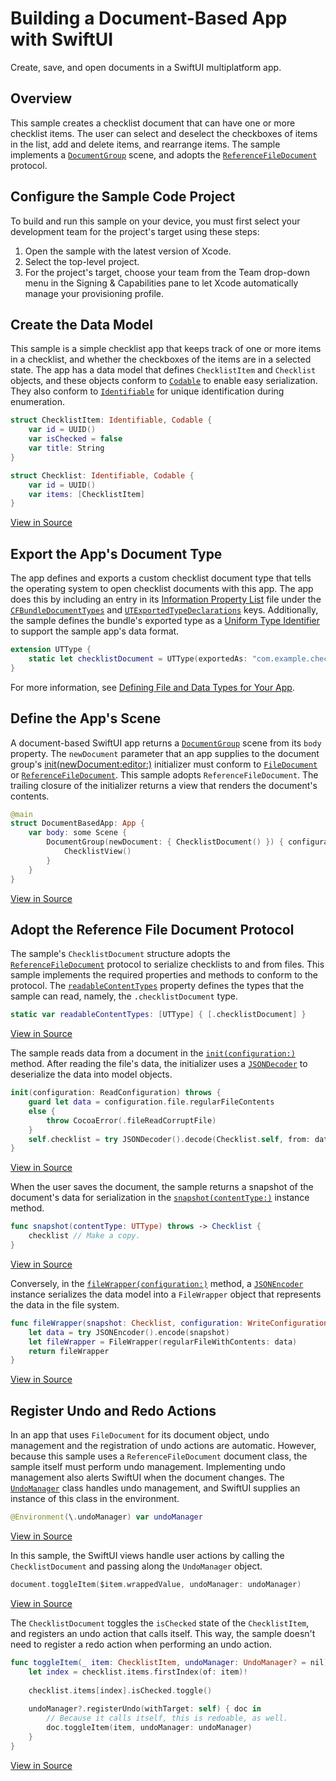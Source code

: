 # Building a Document-Based App with SwiftUI

Create, save, and open documents in a SwiftUI multiplatform app.

## Overview

This sample creates a checklist document that can have one or more checklist items. The user can select and deselect the checkboxes of items in the list, add and delete items, and rearrange items. The sample implements a [`DocumentGroup`](https://developer.apple.com/documentation/swiftui/documentgroup) scene, and adopts the [`ReferenceFileDocument`](https://developer.apple.com/documentation/swiftui/referencefiledocument) protocol.

## Configure the Sample Code Project

To build and run this sample on your device, you must first select your development team for the project's target using these steps:
1. Open the sample with the latest version of Xcode.
2. Select the top-level project.
3. For the project's target, choose your team from the Team drop-down menu in the Signing & Capabilities pane to let Xcode automatically manage your provisioning profile.

## Create the Data Model

This sample is a simple checklist app that keeps track of one or more items in a checklist, and whether the checkboxes of the items are in a selected state. The app has a data model that defines `ChecklistItem` and `Checklist` objects, and these objects conform to [`Codable`](https://developer.apple.com/documentation/swift/codable) to enable easy serialization. They also conform to [`Identifiable`](https://developer.apple.com/documentation/swift/identifiable) for unique identification during enumeration.
``` swift
struct ChecklistItem: Identifiable, Codable {
    var id = UUID()
    var isChecked = false
    var title: String
}

struct Checklist: Identifiable, Codable {
    var id = UUID()
    var items: [ChecklistItem]
}
```
[View in Source](x-source-tag://DataModel)

## Export the App's Document Type

The app defines and exports a custom checklist document type that tells the operating system to open checklist documents with this app. The app does this by including an entry in its [Information Property List](https://developer.apple.com/documentation/bundleresources/information_property_list) file under the [`CFBundleDocumentTypes`](https://developer.apple.com/documentation/bundleresources/information_property_list/cfbundledocumenttypes) and [`UTExportedTypeDeclarations`](https://developer.apple.com/documentation/bundleresources/information_property_list/utexportedtypedeclarations) keys.
Additionally, the sample defines the bundle's exported type as a [Uniform Type Identifier](https://developer.apple.com/documentation/uniformtypeidentifiers/uttype) to support the sample app's data format.
``` swift
extension UTType {
    static let checklistDocument = UTType(exportedAs: "com.example.checklist")
}
```

For more information, see [Defining File and Data Types for Your App](https://developer.apple.com/documentation/uniformtypeidentifiers/defining_file_and_data_types_for_your_app).

## Define the App's Scene

A document-based SwiftUI app returns a [`DocumentGroup`](https://developer.apple.com/documentation/swiftui/documentgroup) scene from its `body` property. The `newDocument` parameter that an app supplies to the document group's [init(newDocument:editor:)](https://developer.apple.com/documentation/swiftui/documentgroup/init(newdocument:editor:)-4toe2) initializer must conform to [`FileDocument`](https://developer.apple.com/documentation/swiftui/filedocument) or [`ReferenceFileDocument`](https://developer.apple.com/documentation/swiftui/referencefiledocument). This sample adopts `ReferenceFileDocument`. The trailing closure of the initializer returns a view that renders the document's contents.
``` swift
@main
struct DocumentBasedApp: App {
    var body: some Scene {
        DocumentGroup(newDocument: { ChecklistDocument() }) { configuration in
            ChecklistView()
        }
    }
}
```
[View in Source](x-source-tag://AppBody)

## Adopt the Reference File Document Protocol

The sample's `ChecklistDocument` structure adopts the [`ReferenceFileDocument`](https://developer.apple.com/documentation/swiftui/referencefiledocument) protocol to serialize checklists to and from files. This sample implements the required properties and methods to conform to the protocol. The [`readableContentTypes`](https://developer.apple.com/documentation/swiftui/filedocument/readablecontenttypes) property defines the types that the sample can read, namely, the `.checklistDocument` type.
``` swift
static var readableContentTypes: [UTType] { [.checklistDocument] }
```
[View in Source](x-source-tag://ContentType)

The sample reads data from a document in the [`init(configuration:)`](https://developer.apple.com/documentation/swiftui/filedocument/init(configuration:)) method. After reading the file's data, the initializer uses a [`JSONDecoder`](https://developer.apple.com/documentation/foundation/jsondecoder) to deserialize the data into model objects.
``` swift
init(configuration: ReadConfiguration) throws {
    guard let data = configuration.file.regularFileContents
    else {
        throw CocoaError(.fileReadCorruptFile)
    }
    self.checklist = try JSONDecoder().decode(Checklist.self, from: data)
}
```
[View in Source](x-source-tag://DocumentInit)

When the user saves the document, the sample returns a snapshot of the document's data for serialization in the [`snapshot(contentType:)`](https://developer.apple.com/documentation/swiftui/referencefiledocument/snapshot(contenttype:)) instance method.
``` swift
func snapshot(contentType: UTType) throws -> Checklist {
    checklist // Make a copy.
}
```
[View in Source](x-source-tag://Snapshot)

Conversely, in the [`fileWrapper(configuration:)`](https://developer.apple.com/documentation/swiftui/filedocument/filewrapper(configuration:)) method, a [`JSONEncoder`](https://developer.apple.com/documentation/foundation/jsonencoder) instance serializes the data model into a `FileWrapper` object that represents the data in the file system.
``` swift
func fileWrapper(snapshot: Checklist, configuration: WriteConfiguration) throws -> FileWrapper {
    let data = try JSONEncoder().encode(snapshot)
    let fileWrapper = FileWrapper(regularFileWithContents: data)
    return fileWrapper
}
```
[View in Source](x-source-tag://FileWrapper)

## Register Undo and Redo Actions
In an app that uses `FileDocument` for its document object, undo management and the registration of undo actions are automatic. However, because this sample uses a `ReferenceFileDocument` document class, the sample itself must perform undo management. Implementing undo management also alerts SwiftUI when the document changes. The [`UndoManager`](https://developer.apple.com/documentation/foundation/undomanager) class handles undo management, and SwiftUI supplies an instance of this class in the environment.
``` swift
@Environment(\.undoManager) var undoManager
```
[View in Source](x-source-tag://UndoManager)

In this sample, the SwiftUI views handle user actions by calling the `ChecklistDocument` and passing along the `UndoManager` object.
``` swift
document.toggleItem($item.wrappedValue, undoManager: undoManager)
```
[View in Source](x-source-tag://ToggleAction)

The `ChecklistDocument` toggles the `isChecked` state of the `ChecklistItem`, and registers an undo action that calls itself. This way, the sample doesn't need to register a redo action when performing an undo action.
``` swift
func toggleItem(_ item: ChecklistItem, undoManager: UndoManager? = nil) {
    let index = checklist.items.firstIndex(of: item)!
    
    checklist.items[index].isChecked.toggle()
    
    undoManager?.registerUndo(withTarget: self) { doc in
        // Because it calls itself, this is redoable, as well.
        doc.toggleItem(item, undoManager: undoManager)
    }
}
```
[View in Source](x-source-tag://PerformToggle)
